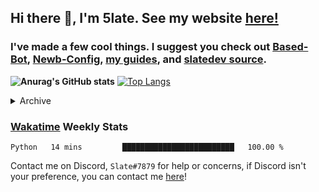 ## Hi there 👋, I'm 5late. See my website [here!](https://me.slatedev.xyz?sf=gh)
### I've made a few cool things. I suggest you check out [Based-Bot](https://github.com/5late/Based-Bot), [Newb-Config](https://github.com/5late/Newb-Config), [my guides](https://github.com/5late/5late.github.io/tree/master/guides/), and [slatedev source](https://github.com/5late/slatedev). 

**![Anurag's GitHub stats](https://github-readme-stats.vercel.app/api?username=5late&count_private=true&show_icons=true&theme=tokyonight)**
[![Top Langs](https://github-readme-stats.vercel.app/api/top-langs/?username=5late&theme=ayu-mirage)](https://github.com/anuraghazra/github-readme-stats)

<details>
<summary>Archive</summary>
    
#### [Pepe-Bot](https://github.com/5late/Pepe-Bot)
- Pepe Bot is my personal Discord bot used by a few others (mostly maintained)
#### [5imulation](https://github.com/5late/5imulation)
- A simulation created to track basic questions about humanity (not maintained)
#### [5erver](https://github.com/5late/5erver)
- A rPi-hosted server HTML frontend with a Go backend (partially maintained)
#### [API-Backend](https://github.com/5late/API-Backend)
- Used in xdHacks Mini To Hackathon July 2021 (not maintained)
#### [Yoinkbot](https://github.com/5late/Yoinkbot)
- Archived Discord bot with dozens of fun commands (not maintained)
#### [Startpage](https://github.com/5late/Startpage)
- Fresh and clean dark themed startpage including to-do links, hyperlinks, date and time, and a personal greeting message (partially maintained)

</details>

### [Wakatime](https://wakatime.com/@5late) Weekly Stats

<!--START_SECTION:waka-->
```text
Python   14 mins         █████████████████████████   100.00 % 
```
<!--END_SECTION:waka-->

Contact me on Discord, ``Slate#7879`` for help or concerns, if Discord isn't your preference, you can contact me [here](https://github.com/5late/5late/issues)!
